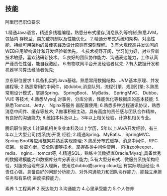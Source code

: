 
## 技能

阿里巴巴职位要求

1.精通Java语言，精通多线程编程，熟悉分布式缓存,消息队列等机制;熟悉JVM，包括内
存模型、类加载机制以及性能优化。
2.精通分布式系统和架构，对高性能，持续可用架构的最佳实践及设计原则有深刻理解。
3.有大规模高并发访问的WEB应用架构设计和开发经验者优先。
4.技术视野开阔，学习能力好，对业界新技术敏感，喜欢钻研新技术。
5.良好的团队协作能力、沟通表达能力，工作认真严谨责任性强，能自我激励。
6.有物联网平台开发经验者优先;
7.有大数据开发和机器学习算法经验者优先;

京东职位要求
1.具备扎实的Java基础，熟悉常用数据结构、JVM基本原理、并发编程等;
2.熟悉常用的中间件，如dubbo,消息队列，流程引擎，规则引擎;
3.熟悉常用设计模式，掌握Spring、 SpringBoot、 MyBatis、 SpringMVC、 Dubbo、 VUE
等技术;
4.熟悉Mysq|,对事务，分库分表，性能优化等数据库的基本技能;
5.熟悉Tomcat、Jetty、 Nginx等服务 器配置使用;
6.熟悉多种远程通讯协议，熟悉消息中间件、缓存等技术;
7.做事积极主动，具有高度的责任感与团队合作精神，有良好的沟通能力;
8.统招本科及以上，3年以上相关经验，计算机相关专业。

腾讯职位要求
1.计算机相关专业本科及以上学历，5年以上JAVA开发经验，有三年以上大型公司(或系统)开发
经验;
2.精通Spring、MyBatis、 SpringMVC、 Spring Boot等应用框架并熟悉实现原理;
3.熟悉分布式缓存、消息中间件、RPC框架、 负载均衡、安全防御等技术，掌握各类中间件使用，
包括zookeeper、redis、 nginx、 tomcat等;
4.精通SQL，熟练主流数据库Oracle/Mysq|,具备优秀的数据建模能力和数据库分库分表设计能力;
5.有大型分布式、微服务系统架构经验，对服务治理有深入理解，使用过dubbo或spring cloud且
有实际项目经验;
6.责任心强，具备良好的问题分析能力、对外沟通能力和团队协作能力，能独立承担任务和有系统
进度把控能力。


素养
1.工程素养
2.表达能力
3.沟通能力
4.心里承受能力
5.个人修养


